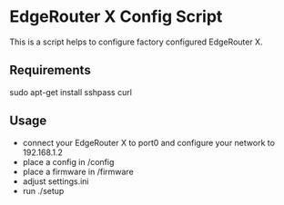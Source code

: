 # EdgeRouter X Config Script

This is a script helps to configure factory configured EdgeRouter X.

## Requirements

   sudo apt-get install sshpass curl

## Usage

-  connect your EdgeRouter X to port0 and configure your network to 192.168.1.2
- place a config in /config
- place a firmware in /firmware
- adjust settings.ini
- run ./setup
